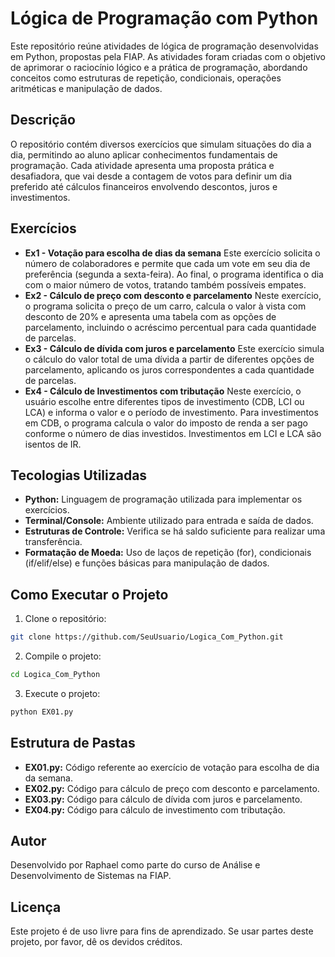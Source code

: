 # Lógica de Programação com Python

Este repositório reúne atividades de lógica de programação desenvolvidas em Python, propostas pela FIAP. As atividades foram criadas com o objetivo de aprimorar o raciocínio lógico e a prática de programação, abordando conceitos como estruturas de repetição, condicionais, operações aritméticas e manipulação de dados.

## Descrição

O repositório contém diversos exercícios que simulam situações do dia a dia, permitindo ao aluno aplicar conhecimentos fundamentais de programação. Cada atividade apresenta uma proposta prática e desafiadora, que vai desde a contagem de votos para definir um dia preferido até cálculos financeiros envolvendo descontos, juros e investimentos.

## Exercícios

- **Ex1 - Votação para escolha de dias da semana** Este exercício solicita o número de colaboradores e permite que cada um vote em seu dia de preferência (segunda a sexta-feira). Ao final, o programa identifica o dia com o maior número de votos, tratando também possíveis empates.
- **Ex2 - Cálculo de preço com desconto e parcelamento** Neste exercício, o programa solicita o preço de um carro, calcula o valor à vista com desconto de 20% e apresenta uma tabela com as opções de parcelamento, incluindo o acréscimo percentual para cada quantidade de parcelas.
- **Ex3 - Cálculo de dívida com juros e parcelamento** Este exercício simula o cálculo do valor total de uma dívida a partir de diferentes opções de parcelamento, aplicando os juros correspondentes a cada quantidade de parcelas.
- **Ex4 - Cálculo de Investimentos com tributação** Neste exercício, o usuário escolhe entre diferentes tipos de investimento (CDB, LCI ou LCA) e informa o valor e o período de investimento. Para investimentos em CDB, o programa calcula o valor do imposto de renda a ser pago conforme o número de dias investidos. Investimentos em LCI e LCA são isentos de IR.

## Tecologias Utilizadas

- **Python:** Linguagem de programação utilizada para implementar os exercícios.
- **Terminal/Console:** Ambiente utilizado para entrada e saída de dados.
- **Estruturas de Controle:** Verifica se há saldo suficiente para realizar uma transferência.
- **Formatação de Moeda:** Uso de laços de repetição (for), condicionais (if/elif/else) e funções básicas para manipulação de dados.

## Como Executar o Projeto

1. Clone o repositório:
  ```bash
  git clone https://github.com/SeuUsuario/Logica_Com_Python.git
  ```

2. Compile o projeto:
  ```bash
  cd Logica_Com_Python
  ```
3. Execute o projeto:
  ```bash
  python EX01.py
  ```

## Estrutura de Pastas

- **EX01.py:** Código referente ao exercício de votação para escolha de dia da semana.
- **EX02.py:** Código para cálculo de preço com desconto e parcelamento.
- **EX03.py:** Código para cálculo de dívida com juros e parcelamento.
- **EX04.py:** Código para cálculo de investimento com tributação.

## Autor

Desenvolvido por Raphael como parte do curso de Análise e Desenvolvimento de Sistemas na FIAP.

## Licença

Este projeto é de uso livre para fins de aprendizado. Se usar partes deste projeto, por favor, dê os devidos créditos.
